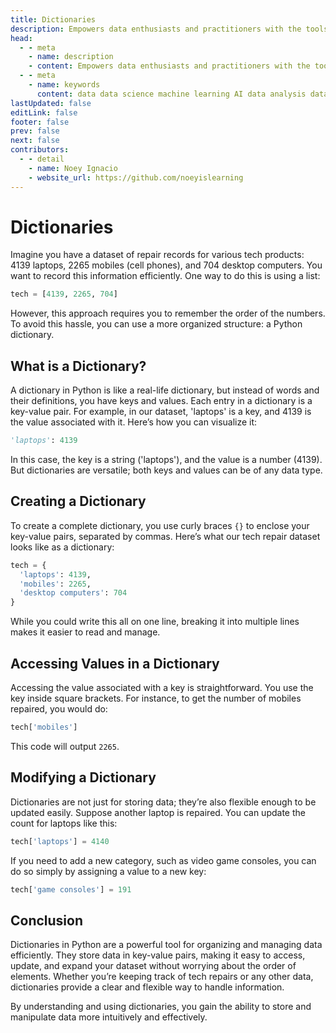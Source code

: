 ```yaml
---
title: Dictionaries
description: Empowers data enthusiasts and practitioners with the tools and knowledge to unlock the potential of data.
head:
  - - meta
    - name: description
    - content: Empowers data enthusiasts and practitioners with the tools and knowledge to unlock the potential of data.
  - - meta
    - name: keywords
      content: data data science machine learning AI data analysis data-driven data enthusiasts data practitioners
lastUpdated: false
editLink: false
footer: false
prev: false
next: false
contributors:
  - - detail
    - name: Noey Ignacio
    - website_url: https://github.com/noeyislearning
---
```


# Dictionaries

Imagine you have a dataset of repair records for various tech products: 4139 laptops, 2265 mobiles (cell phones), and 704 desktop computers. You want to record this information efficiently. One way to do this is using a list:

```python
tech = [4139, 2265, 704]
```

However, this approach requires you to remember the order of the numbers. To avoid this hassle, you can use a more organized structure: a Python dictionary.

## What is a Dictionary?

A dictionary in Python is like a real-life dictionary, but instead of words and their definitions, you have keys and values. Each entry in a dictionary is a key-value pair. For example, in our dataset, 'laptops' is a key, and 4139 is the value associated with it. Here’s how you can visualize it:

```python
'laptops': 4139
```

In this case, the key is a string ('laptops'), and the value is a number (4139). But dictionaries are versatile; both keys and values can be of any data type.

## Creating a Dictionary

To create a complete dictionary, you use curly braces `{}` to enclose your key-value pairs, separated by commas. Here’s what our tech repair dataset looks like as a dictionary:

```python
tech = {
  'laptops': 4139,
  'mobiles': 2265,
  'desktop computers': 704
}
```

While you could write this all on one line, breaking it into multiple lines makes it easier to read and manage.

## Accessing Values in a Dictionary

Accessing the value associated with a key is straightforward. You use the key inside square brackets. For instance, to get the number of mobiles repaired, you would do:

```python
tech['mobiles']
```

This code will output `2265`.

## Modifying a Dictionary

Dictionaries are not just for storing data; they’re also flexible enough to be updated easily. Suppose another laptop is repaired. You can update the count for laptops like this:

```python
tech['laptops'] = 4140
```

If you need to add a new category, such as video game consoles, you can do so simply by assigning a value to a new key:

```python
tech['game consoles'] = 191
```

## Conclusion

Dictionaries in Python are a powerful tool for organizing and managing data efficiently. They store data in key-value pairs, making it easy to access, update, and expand your dataset without worrying about the order of elements. Whether you’re keeping track of tech repairs or any other data, dictionaries provide a clear and flexible way to handle information.

By understanding and using dictionaries, you gain the ability to store and manipulate data more intuitively and effectively.
